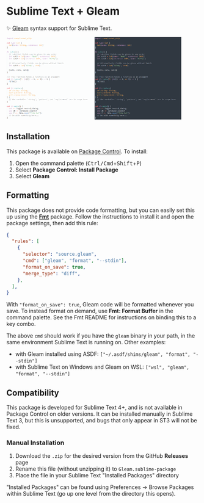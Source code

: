# Sublime Text + Gleam

✨ [Gleam](https://gleam.run) syntax support for Sublime Text.

<p>
  <img alt="light screenshot" title="Breakers" src="images/screen-light.png" width="45%">
  <img alt="dark screenshot" title="Mariana" src="images/screen-dark.png" width="45%">
</p>


## Installation

This package is available on
[Package Control](https://packagecontrol.io/installation). To install:

1. Open the command palette (<kbd>Ctrl/Cmd</kbd>+<kbd>Shift</kbd>+<kbd>P</kbd>)
2. Select **Package Control: Install Package**
3. Select **Gleam**


## Formatting

This package does not provide code formatting, but you can easily set this up
using the [**Fmt**](https://packagecontrol.io/packages/Fmt) package. Follow the
instructions to install it and open the package settings, then add this rule:

```json
{
  "rules": [
    {
      "selector": "source.gleam",
      "cmd": ["gleam", "format", "--stdin"],
      "format_on_save": true,
      "merge_type": "diff",
    },
  ],
}
```

With `"format_on_save": true`, Gleam code will be formatted whenever you save.
To instead format on demand, use **Fmt: Format Buffer** in the command palette.
See the Fmt README for instructions on binding this to a key combo.

The above `cmd` should work if you have the `gleam` binary in your path, in the
same environment Sublime Text is running on. Other examples:

* with Gleam installed using ASDF:
  `["~/.asdf/shims/gleam", "format", "--stdin"]`
* with Sublime Text on Windows and Gleam on WSL:
  `["wsl", "gleam", "format", "--stdin"]`


## Compatibility

This package is developed for Sublime Text 4+, and is not available in Package
Control on older versions. It can be installed manually in Sublime Text 3, but
this is unsupported, and bugs that only appear in ST3 will not be fixed.

### Manual Installation

1. Download the `.zip` for the desired version from the GitHub **Releases** page
2. Rename this file (without unzipping it) to `Gleam.sublime-package`
3. Place the file in your Sublime Text "Installed Packages" directory

"Installed Packages" can be found using Preferences → Browse Packages within
Sublime Text (go up one level from the directory this opens).
